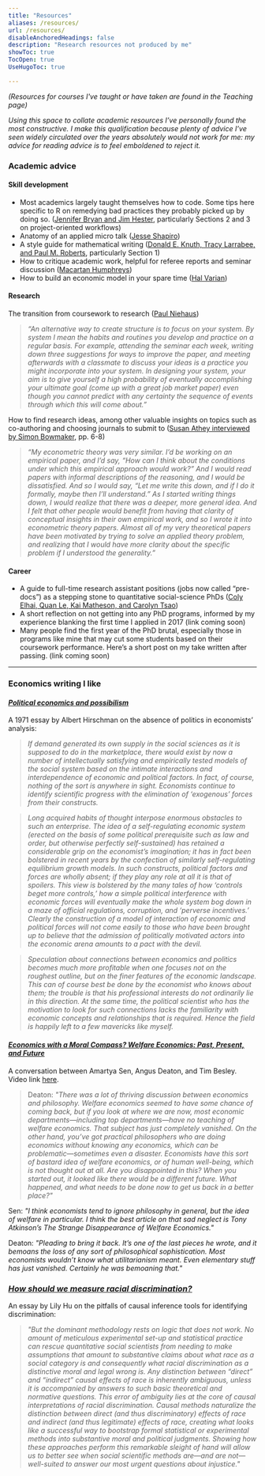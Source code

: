 ```yaml
---
title: "Resources"
aliases: /resources/
url: /resources/
disableAnchoredHeadings: false
description: "Research resources not produced by me"
showToc: true
TocOpen: true
UseHugoToc: true

---
```


*(Resources for courses I've taught or have taken are found in the Teaching page)*  

*Using this space to collate academic resources I’ve personally found the most constructive. I make this qualification because plenty of advice I’ve seen widely circulated over the years absolutely would not work for me: my advice for reading advice is to feel emboldened to reject it.*  

### Academic advice

#### Skill development

+ Most academics largely taught themselves how to code. Some tips here specific to R on remedying bad practices they probably picked up by doing so. ([Jennifer Bryan and Jim Hester](https://rstats.wtf/project-oriented-workflow.html), particularly Sections 2 and 3 on project-oriented workflows)
+ Anatomy of an applied micro talk ([Jesse Shapiro](https://scholar.harvard.edu/files/shapiro/files/applied_micro_slides.pdf))
+ A style guide for mathematical writing ([Donald E. Knuth, Tracy Larrabee, and Paul M. Roberts](https://jmlr.csail.mit.edu/reviewing-papers/knuth_mathematical_writing.pdf), particularly Section 1)
+ How to critique academic work, helpful for referee reports and seminar discussion ([Macartan Humphreys](https://macartan.github.io/teaching/how-to-critique))
+ How to build an economic model in your spare time ([Hal Varian](https://people.ischool.berkeley.edu/~hal/Papers/how.pdf))

#### Research

The transition from coursework to research ([Paul Niehaus](https://medium.com/@paul.niehaus/doing-research-18cb310529e0))

> *“An alternative way to create structure is to focus on your system. By system I mean the habits and routines you develop and practice on a regular basis. For example, attending the seminar each week, writing down three suggestions for ways to improve the paper, and meeting afterwards with a classmate to discuss your ideas is a practice you might incorporate into your system. In designing your system, your aim is to give yourself a high probability of eventually accomplishing your ultimate goal (come up with a great job market paper) even though you cannot predict with any certainty the sequence of events through which this will come about.”*

How to find research ideas, among other valuable insights on topics such as co-authoring and choosing journals to submit to ([Susan Athey interviewed by Simon Bowmaker](https://static1.squarespace.com/static/56ec62678a65e20b89da5f33/t/5f481c378f691221f1a3fda8/1598561335875/athey.pdf), pp. 6-8)

> *“My econometric theory was very similar. I’d be working on an empirical paper, and I’d say, “How can I think about the conditions under which this empirical approach would work?” And I would read papers with informal descriptions of the reasoning, and I would be dissatisfied. And so I would say, “Let me write this down, and if I do it formally, maybe then I’ll understand.” As I started writing things down, I would realize that there was a deeper, more general idea. And I felt that other people would benefit from having that clarity of conceptual insights in their own empirical work, and so I wrote it into econometric theory papers. Almost all of my very theoretical papers have been motivated by trying to solve an applied theory problem, and realizing that I would have more clarity about the specific problem if I understood the generality.”*

#### Career

+ A guide to full-time research assistant positions (jobs now called “pre-docs”) as a stepping stone to quantitative social-science PhDs ([Coly Elhai, Quan Le, Kai Matheson, and Carolyn Tsao](https://raguide.github.io/))
+ A short reflection on not getting into any PhD programs, informed by my experience blanking the first time I applied in 2017 (link coming soon)
+ Many people find the first year of the PhD brutal, especially those in programs like mine that may cut some students based on their coursework performance. Here’s a short post on my take written after passing. (link coming soon)

---

### Economics writing I like

#### [*Political economics and possibilism*](https://academic.oup.com/princeton-scholarship-online/book/18029/chapter-abstract/175891463?login=false&redirectedFrom=fulltext)

A 1971 essay by Albert Hirschman on the absence of politics in economists’ analysis:

> *If demand generated its own supply in the social sciences as it is supposed to do in the marketplace, there would exist by now a number of intellectually satisfying and empirically tested models of the social system based on the intimate interactions and interdependence of economic and political factors. In fact, of course, nothing of the sort is anywhere in sight. Economists continue to identify scientific progress with the elimination of ‘exogenous’ forces from their constructs.*

> *Long acquired habits of thought interpose enormous obstacles to such an enterprise. The idea of a self-regulating economic system (erected on the basis of some political prerequisite such as law and order, but otherwise perfectly self-sustained) has retained a considerable grip on the economist’s imagination; it has in fact been bolstered in recent years by the confection of similarly self-regulating equilibrium growth models. In such constructs, political factors and forces are wholly absent; if they play any role at all it is that of spoilers. This view is bolstered by the many tales of how ‘controls beget more controls,’ how a simple political interference with economic forces will eventually make the whole system bog down in a maze of official regulations, corruption, and ‘perverse incentives.’ Clearly the construction of a model of interaction of economic and political forces will not come easily to those who have been brought up to believe that the admission of politically motivated actors into the economic arena amounts to a pact with the devil.*

> *Speculation about connections between economics and politics becomes much more profitable when one focuses not on the roughest outline, but on the finer features of the economic landscape. This can of course best be done by the economist who knows about them; the trouble is that his professional interests do not ordinarily lie in this direction. At the same time, the political scientist who has the motivation to look for such connections lacks the familiarity with economic concepts and relationships that is required. Hence the field is happily left to a few mavericks like myself.*


#### [*Economics with a Moral Compass? Welfare Economics: Past, Present, and Future*](https://www.annualreviews.org/doi/abs/10.1146/annurev-economics-020520-020136)

A conversation between Amartya Sen, Angus Deaton, and Tim Besley. Video link [here](https://vimeo.com/440032447).

> Deaton: *"There was a lot of thriving discussion between economics and philosophy. Welfare economics seemed to have some chance of coming back, but if you look at where we are now, most economic departments—including top departments—have no teaching of welfare economics. That subject has just completely vanished. On the other hand, you’ve got practical philosophers who are doing economics without knowing any economics, which can be problematic—sometimes even a disaster. Economists have this sort of bastard idea of welfare economics, or of human well-being, which is not thought out at all. Are you disappointed in this? When you started out, it looked like there would be a different future. What happened, and what needs to be done now to get us back in a better place?"*

Sen: *"I think economists tend to ignore philosophy in general, but the idea of welfare in particular. I think the best article on that sad neglect is Tony Atkinson’s The Strange Disappearance of Welfare Economics."*

Deaton: *"Pleading to bring it back. It’s one of the last pieces he wrote, and it bemoans the loss of any sort of philosophical sophistication. Most economists wouldn’t know what utilitarianism meant. Even elementary stuff has just vanished. Certainly he was bemoaning that."*


### [*How should we measure racial discrimination?*](https://www.phenomenalworld.org/analysis/direct-effects/)

An essay by Lily Hu on the pitfalls of causal inference tools for identifying discrimination:

> *"But the dominant methodology rests on logic that does not work. No amount of meticulous experimental set-up and statistical practice can rescue quantitative social scientists from needing to make assumptions that amount to substantive claims about what race as a social category is and consequently what racial discrimination as a distinctive moral and legal wrong is. Any distinction between “direct” and “indirect” causal effects of race is inherently ambiguous, unless it is accompanied by answers to such basic theoretical and normative questions. This error of ambiguity lies at the core of causal interpretations of racial discrimination. Causal methods naturalize the distinction between direct (and thus discriminatory) effects of race and indirect (and thus legitimate) effects of race, creating what looks like a successful way to bootstrap formal statistical or experimental methods into substantive moral and political judgments. Showing how these approaches perform this remarkable sleight of hand will allow us to better see when social scientific methods are—and are not—well-suited to answer our most urgent questions about injustice."*